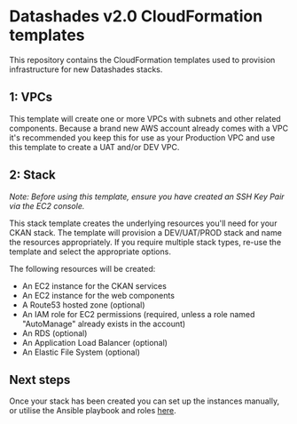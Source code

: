 # Datashades v2.0 CloudFormation templates

This repository contains the CloudFormation templates used to provision infrastructure for new Datashades stacks.

## 1: VPCs

This template will create one or more VPCs with subnets and other related components. Because a brand new AWS account already comes with a VPC it's recommended you keep this for use as your Production VPC and use this template to create a UAT and/or DEV VPC.

## 2: Stack

*Note: Before using this template, ensure you have created an SSH Key Pair via the EC2 console.*

This stack template creates the underlying resources you'll need for your CKAN stack. The template will provision a DEV/UAT/PROD stack and name the resources appropriately. If you require multiple stack types, re-use the template and select the appropriate options.

The following resources will be created:

* An EC2 instance for the CKAN services
* An EC2 instance for the web components
* A Route53 hosted zone (optional)
* An IAM role for EC2 permissions (required, unless a role named "AutoManage" already exists in the account)
* An RDS (optional)
* An Application Load Balancer (optional)
* An Elastic File System (optional)

## Next steps

Once your stack has been created you can set up the instances manually, or utilise the Ansible playbook and roles [here](https://git.links.com.au/Datashades/ansible).
